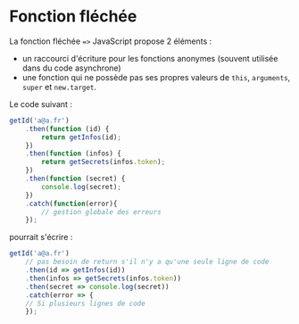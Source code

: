 # Fonction fléchée

La fonction fléchée `=>` JavaScript propose 2 éléments :

* un raccourci d'écriture pour les fonctions anonymes (souvent utilisée dans du code asynchrone)
* une fonction qui ne possède pas ses propres valeurs de `this`, `arguments`, `super` et `new.target`.

Le code suivant :

```js
getId('a@a.fr')
    .then(function (id) {
        return getInfos(id);
    })
    .then(function (infos) {
        return getSecrets(infos.token);
    })
    .then(function (secret) {
        console.log(secret);
    })
    .catch(function(error){
        // gestion globale des erreurs
    });
```

pourrait s'écrire :

```js
getId('a@a.fr')
    // pas besoin de return s'il n'y a qu'une seule ligne de code
    .then(id => getInfos(id))
    .then(infos => getSecrets(infos.token))
    .then(secret => console.log(secret))
    .catch(error => {
    // Si plusieurs lignes de code
    });
```